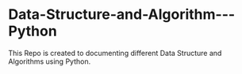 # Data-Structure-and-Algorithm---Python
This Repo is created to documenting different Data Structure and Algorithms using Python.
